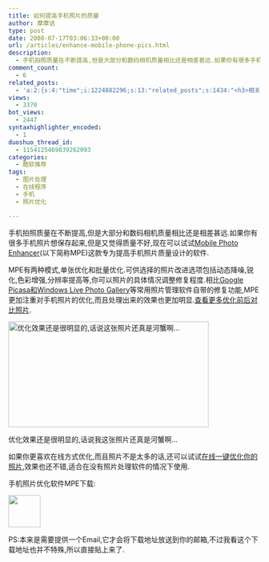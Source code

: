 ```yaml
---
title: 如何提高手机照片的质量
author: 摩摩诘
type: post
date: 2008-07-17T03:06:33+00:00
url: /articles/enhance-mobile-phone-pics.html
description:
  - 手机拍照质量在不断提高,但是大部分和数码相机质量相比还是相差甚远.如果你有很多手机照片想保存起来,但是又觉得质量不好,现在可以试试Mobile Photo Enhancer(以下称MPE)这款专为提高手机照片质量设计的软件.
comment_count:
  - 6
related_posts:
  - 'a:2:{s:4:"time";i:1224882296;s:13:"related_posts";s:1434:"<h3>相关日志</h3><ul class="related_post"><li><a href="http://www.digglife.cn/articles/improve-your-image-online.html" title="在线一键优化你的照片">在线一键优化你的照片</a></li><li><a href="http://www.digglife.cn/articles/online-image-resizer-cropper.html" title="15个在线图片缩放剪切工具">15个在线图片缩放剪切工具</a></li><li><a href="http://www.digglife.cn/articles/online-business-cards-produced-fackbook-and-myspace.html" title="在线制作Fackbook和Myspace名片">在线制作Fackbook和Myspace名片</a></li><li><a href="http://www.digglife.cn/articles/megmypic.html" title="你也可以上国际知名杂志封面:MagMyPic">你也可以上国际知名杂志封面:MagMyPic</a></li><li><a href="http://www.digglife.cn/articles/round-pic.html" title="归来:在线给图片加上圆角效果Round Pic">归来:在线给图片加上圆角效果Round Pic</a></li><li><a href="http://www.digglife.cn/articles/%e5%9c%a8%e7%ba%bf%e7%a8%8b%e5%ba%8f%e7%ae%80%e5%8d%95%e6%98%93%e7%94%a8%e7%9a%84%e5%9c%a8%e7%ba%bf%e5%9b%be%e7%89%87%e7%bc%96%e8%be%91%e5%99%a8wiredness.html" title="在线程序:简单易用的在线图片编辑器Wiredness">在线程序:简单易用的在线图片编辑器Wiredness</a></li><li><a href="http://www.digglife.cn/articles/fucked-by-customer-service-girl-of-china-mobile.html" title="被移动的客服小姐日了">被移动的客服小姐日了</a></li></ul>";}'
views:
  - 3370
bot_views:
  - 2447
syntaxhighlighter_encoded:
  - 1
duoshuo_thread_id:
  - 1154125469839262093
categories:
  - 酷软推荐
tags:
  - 图片处理
  - 在线程序
  - 手机
  - 照片优化

---
```

手机拍照质量在不断提高,但是大部分和数码相机质量相比还是相差甚远.如果你有很多手机照片想保存起来,但是又觉得质量不好,现在可以试试[Mobile Photo Enhancer][1](以下简称MPE)这款专为提高手机照片质量设计的软件.

MPE有两种模式,单张优化和批量优化.可供选择的照片改进选项包括动态降噪,锐化,色彩增强,分辨率提高等,你可以照片的具体情况调整修复程度.相比<a title="Windows Live照片库 PK Google Picasa" href="https://www.digglife.net/articles/windows-live-photo-gallery-vs-picasa.html" target="_blank">Google Picasa和Windows Live Photo Gallery</a>等常用照片管理软件自带的修复功能,MPE更加注重对手机照片的优化,而且处理出来的效果也更加明显.<a title="手机照片优化照片对比画廊" href="http://www.vicman.net/mobilephotoenhancer/mobilephotoenhancer_g.htm" target="_blank">查看更多优化前后对比照片</a>.

<!--more-->

<div style="width: 410px" class="wp-caption aligncenter">
  <a href="http://picasaweb.google.com/digglifeshow/oCzYfC/photo#5223529275679891346"><img title="手机照片优化软件Mobile Photo Enhancer" src="https://www.digglife.net/wp-content/uploads/archive/mobile-photo-enhancer.png" alt="优化效果还是很明显的,话说这张照片还真是河蟹啊..." width="400" height="211" /></a>
  
  <p class="wp-caption-text">
    优化效果还是很明显的,话说我这张照片还真是河蟹啊...
  </p>
</div>

如果你更喜欢在线方式优化,而且照片不是太多的话,还可以试试[在线一键优化你的照片][2],效果也还不错,适合在没有照片处理软件的情况下使用.

手机照片优化软件MPE下载:

<a title="手机照片优化软件Mobie Photo Enhancer下载" href="http://files.vicman.net/mpeinst.exe" target="_blank"><img class="alignnone size-full wp-image-2565" title="下载" src="https://www.digglife.net/wp-content/uploads/2008/07/download.gif" alt="" width="64" height="64" /></a>

PS:本来是需要提供一个Email,它才会将下载地址放送到你的邮箱,不过我看这个下载地址也并不特殊,所以直接贴上来了.

 [1]: http://www.vicman.net/mobilephotoenhancer/index.htm "Mobile Photo Enhancer主页"
 [2]: https://www.digglife.net/articles/improve-your-image-online.html "在线一键优化你的照片"
